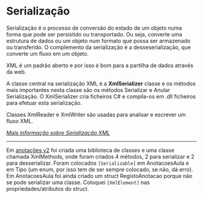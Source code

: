 # Serialização

Serialização é o processo de conversão do estado de um objeto numa forma que pode ser persistido ou transportado.
Ou seja, converte uma estrutura de dados ou um objeto num formato que possa ser armazenado ou transferido.
O complemento da serialização é a desseserialização, que converte um fluxo em um objeto. 

XML é um padrão aberto e por isso é bom para a partilha de dados através da web.

A classe central na serialização XML é a **XmlSerializer** classe e os métodos mais importantes nesta classe são os métodos Serializar e Anular Serialização. 
O XmlSerializer cria ficheiros C# e compila-os em .dll ficheiros para efetuar esta serialização. 

 Classes XmlReader e XmlWriter são usadas para analisar e escrever um fluxo XML.

*[Mais informação sobre Serialização XML](https://learn.microsoft.com/pt-pt/dotnet/standard/serialization/introducing-xml-serialization)*

---

Em [anotações v2](Task04/Anotacoes_v02) foi criada uma biblioteca de classes e uma classe chamada XmlMethods, onde foram criados 4 métodos, 2 para serializar e 
2 para desserializar. Foram colocados `[Serializable]` em AnotacoesAula e em Tipo (um enum, por isso tem de ser sempre colocado, se não, dá erro). 
Em AnotacoesAula foi ainda criado um struct RegistoAnotacao porque não se pode serializar uma classe. Coloquei `[XmlElement]` nas propriedades/atributos 
do struct.
